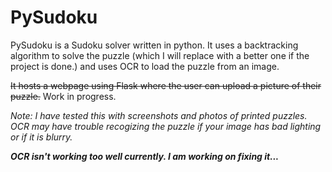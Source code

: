# PySudoku
PySudoku is a Sudoku solver written in python. It uses a backtracking algorithm to solve the puzzle (which I will replace with a better one if the project is done.) and uses OCR to load the puzzle from an image.

~~It hosts a webpage using Flask where the user can upload a picture of their puzzle.~~ Work in progress.

*Note: I have tested this with screenshots and photos of printed puzzles. OCR may have trouble recogizing the puzzle if your image has bad lighting or if it is blurry.*

***OCR isn't working too well currently. I am working on fixing it...***
